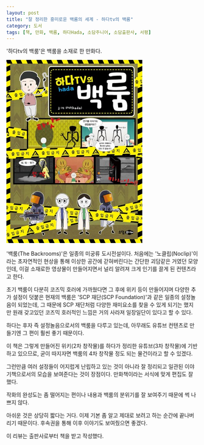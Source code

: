 ```yaml
---
layout: post
title: "잘 정리한 흥미로운 백룸의 세계 - 하다tv의 백룸"
category: 도서
tags: [책, 만화, 백룸, 하다Hada, 소담주니어, 소담출판사, 서평]
---
```


'하다tv의 백룸'은
백룸을 소재로 한 만화다.

![표지](/images/hadas-the-backrooms-comic-book-h480.jpg)

'백룸(The Backrooms)'은 일종의 미궁류 도시전설이다.
처음에는 '노클립(Noclip)'이라는 초자연적인 현상을 통해 이상한 공간에 갇혀버린다는 간단한 괴담같은 거였던 모양인데,
이걸 소재로한 영상물이 만들어지면서
널리 알려져 크게 인기를 끌게 된 컨텐츠라고 한다.

초기 백룸이 다분히 코즈믹 호러에 가까웠다면
그 후에 위키 등이 만들어지며 다양한 추가 설정이 덧붙은 현재의 백룸은
'SCP 재단(SCP Foundation)'과 같은 일종의 설정놀음이 되었는데,
그 때문에 SCP 재단처럼 다양한 재미요소를 찾을 수 있게 되기는 했지만
원래 갖고있던 코즈믹 호러적인 느낌은 거의 사라져 일장일단이 있다고 할 수 있다.

하다는 후자 즉 설정놀음으로서의 백룸을 다루고 있는데,
아무래도 유튜브 컨텐츠로 만들기엔 그 편이 훨씬 좋기 때문이다.

이 책은 그렇게 만들어진 위키(2차 창작물)를 하다가 정리한 유튜브(3차 창작물)에 기반하고 있으므로,
굳이 따지자면 백룸의 4차 창작물 정도 되는 물건이라고 할 수 있겠다.

그런만큼 여러 설정들이 어지럽게 난립하고 있는 것이 아니라
잘 정리되고 일관된 이야기책으로서의 모습을 보여준다는 것이 장점이다.
만화책이라는 서식에 맞게 편집도 잘 했다.

작화의 완성도는 좀 떨어지는 편이나
내용과 백룸의 분위기를 잘 보여주기 때문에 썩 나쁘지 않다.

아쉬운 것은 상당히 짧다는 거다.
이제 기본 좀 알고 제대로 보려고 하는 순간에 끝나버리기 때문이다.
후속권을 통해 이후 이야기도 보여줬으면 좋겠다.



<div class="im im-info">
이 리뷰는 출판사로부터 책을 받고 작성했다.
</div>
